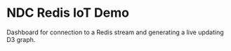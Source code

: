 # NDC Redis IoT Demo

Dashboard for connection to a Redis stream and generating a live updating D3 graph.


